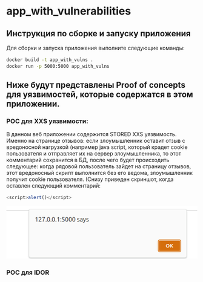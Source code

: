 # app_with_vulnerabilities

## Инструкция по сборке и запуску приложения

Для сборки и запуска приложения выполните следующие команды:

```bash
docker build -t app_with_vulns .
docker run -p 5000:5000 app_with_vulns
```
## Ниже будут представлены Proof of concepts для уязвимостей, которые содержатся в этом приложении.

### POC для XXS уязвимости:
   В данном веб приложении содержится STORED XXS уязвимость. Именно на странице отзывов: если злоумышленник оставит отзыв с вредоносной нагрузкой (например java script, который крадет cookie пользователя и отправляет их на сервер злоумышленника, то этот комментарий сохранится в БД, после чего будет происходить следующее: когда рядовой пользователь зайдет на страницу отзывов, этот вредоносный скрипт выполнится без его ведома, злоумышленник получит cookie пользователя. (Снизу приведен скриншот, когда оставлен следующий комментарий:
   ```javascript
   <script>alert()</script>
   ```
   ![Alt text](images_for_readme/image.png)


### POC для IDOR

